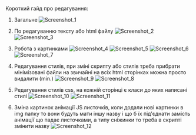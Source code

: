 Короткий гайд про редагування:

1. Загальне
![Screenshot_1](https://github.com/user-attachments/assets/63b406f3-0d09-483c-9361-60222ff8c21a)

2. По редагуванню тексту або html файлу
![Screenshot_2](https://github.com/user-attachments/assets/8b1e443d-bbf1-4e19-9800-b214320f2e54)
![Screenshot_3](https://github.com/user-attachments/assets/f0fff781-cdd6-4154-9f0b-7316c4e30136)

3. Робота з картинками 
![Screenshot_4](https://github.com/user-attachments/assets/6ff30a2a-0660-4e78-bf62-e851085e7b29)
![Screenshot_5](https://github.com/user-attachments/assets/3d573f54-df44-4ea9-a3a6-ae76756a2921)
![Screenshot_6](https://github.com/user-attachments/assets/84069090-bae4-495a-9ba2-2b776cb40ea4)
![Screenshot_7](https://github.com/user-attachments/assets/a88f85f0-9374-4510-a432-35744864234e)

4. Редагування стилів, при зміні скрипту або стилів треба прибрати мінімізовані файли на звичайні на всіх html сторінках можна просто видалити (min.) 
![Screenshot_9](https://github.com/user-attachments/assets/f7827fec-f1be-43d5-8676-5f6c2f13e816)
![Screenshot_8](https://github.com/user-attachments/assets/af855a92-404a-482f-8c7c-99375d2d7e9c)

5. Редагування стилів css, на кожній сторінці є класи до яких написані стилі
![Screenshot_10](https://github.com/user-attachments/assets/a385af1d-1303-4df4-9024-0373d624acc2)
![Screenshot_11](https://github.com/user-attachments/assets/050538f0-c947-485e-9225-c7db2bae70f7)

6. Зміна картинок анімації JS листочків, коли додали нові картинки в img папку то вони будуть мати іншу назву і що б їх під'єднати замість анімації що падає листочками, а типу сніжинки то треба в скрипті змінити назву
![Screenshot_12](https://github.com/user-attachments/assets/a831a2ee-01c9-45e7-b49f-09e5fc1724bc)
